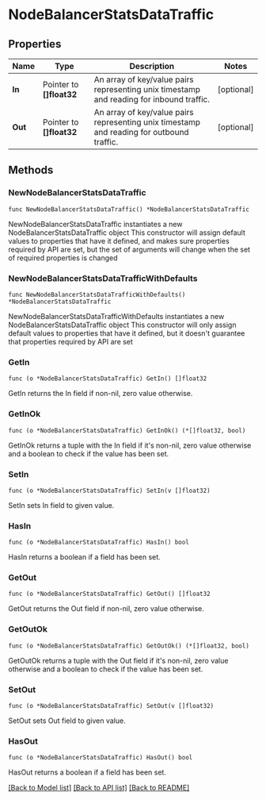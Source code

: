 # NodeBalancerStatsDataTraffic

## Properties

Name | Type | Description | Notes
------------ | ------------- | ------------- | -------------
**In** | Pointer to **[]float32** | An array of key/value pairs representing unix timestamp and reading for inbound traffic.  | [optional] 
**Out** | Pointer to **[]float32** | An array of key/value pairs representing unix timestamp and reading for outbound traffic.  | [optional] 

## Methods

### NewNodeBalancerStatsDataTraffic

`func NewNodeBalancerStatsDataTraffic() *NodeBalancerStatsDataTraffic`

NewNodeBalancerStatsDataTraffic instantiates a new NodeBalancerStatsDataTraffic object
This constructor will assign default values to properties that have it defined,
and makes sure properties required by API are set, but the set of arguments
will change when the set of required properties is changed

### NewNodeBalancerStatsDataTrafficWithDefaults

`func NewNodeBalancerStatsDataTrafficWithDefaults() *NodeBalancerStatsDataTraffic`

NewNodeBalancerStatsDataTrafficWithDefaults instantiates a new NodeBalancerStatsDataTraffic object
This constructor will only assign default values to properties that have it defined,
but it doesn't guarantee that properties required by API are set

### GetIn

`func (o *NodeBalancerStatsDataTraffic) GetIn() []float32`

GetIn returns the In field if non-nil, zero value otherwise.

### GetInOk

`func (o *NodeBalancerStatsDataTraffic) GetInOk() (*[]float32, bool)`

GetInOk returns a tuple with the In field if it's non-nil, zero value otherwise
and a boolean to check if the value has been set.

### SetIn

`func (o *NodeBalancerStatsDataTraffic) SetIn(v []float32)`

SetIn sets In field to given value.

### HasIn

`func (o *NodeBalancerStatsDataTraffic) HasIn() bool`

HasIn returns a boolean if a field has been set.

### GetOut

`func (o *NodeBalancerStatsDataTraffic) GetOut() []float32`

GetOut returns the Out field if non-nil, zero value otherwise.

### GetOutOk

`func (o *NodeBalancerStatsDataTraffic) GetOutOk() (*[]float32, bool)`

GetOutOk returns a tuple with the Out field if it's non-nil, zero value otherwise
and a boolean to check if the value has been set.

### SetOut

`func (o *NodeBalancerStatsDataTraffic) SetOut(v []float32)`

SetOut sets Out field to given value.

### HasOut

`func (o *NodeBalancerStatsDataTraffic) HasOut() bool`

HasOut returns a boolean if a field has been set.


[[Back to Model list]](../README.md#documentation-for-models) [[Back to API list]](../README.md#documentation-for-api-endpoints) [[Back to README]](../README.md)


